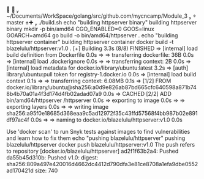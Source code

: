 ✘   ~/Documents/WorkSpace/golang/src/github.com/mycncamp/Module_3   master ±✚  ./build.sh
echo "building httpserver binary"
building httpserver binary
mkdir -p bin/amd64
CGO_ENABLED=0 GOOS=linux GOARCH=amd64 go build -o bin/amd64/httpserver .
echo "building httpserver container"
building httpserver container
docker build -t blazelulu/httpserver:v1.0 .
[+] Building 3.3s (8/8) FINISHED
 => [internal] load build definition from Dockerfile                                                                               0.0s
 => => transferring dockerfile: 36B                                                                                                0.0s
 => [internal] load .dockerignore                                                                                                  0.0s
 => => transferring context: 2B                                                                                                    0.0s
 => [internal] load metadata for docker.io/library/ubuntu:latest                                                                   3.2s
 => [auth] library/ubuntu:pull token for registry-1.docker.io                                                                      0.0s
 => [internal] load build context                                                                                                  0.1s
 => => transferring context: 6.08MB                                                                                                0.1s
 => [1/2] FROM docker.io/library/ubuntu@sha256:a0d9e826ab87bd665cfc640598a871b748b4b70a01a4f3d174d4fb02adad07a9                    0.0s
 => CACHED [2/2] ADD bin/amd64/httpserver /httpserver                                                                              0.0s
 => exporting to image                                                                                                             0.0s
 => => exporting layers                                                                                                            0.0s
 => => writing image sha256:a95f0e18685d368eaa9c5ad12972f35c43ffd57568f4bb987b02e891df97ac4f                                       0.0s
 => => naming to docker.io/blazelulu/httpserver:v1.0                                                                               0.0s

Use 'docker scan' to run Snyk tests against images to find vulnerabilities and learn how to fix them
echo "pushing blazelulu/httpserver"
pushing blazelulu/httpserver
docker push blazelulu/httpserver:v1.0
The push refers to repository [docker.io/blazelulu/httpserver]
ad2f1f63b2a4: Pushed
da55b45d310b: Pushed
v1.0: digest: sha256:809a497e420016d4662dc4412d790dfa3e81ce8708a1efa9dbe0552ad170421d size: 740